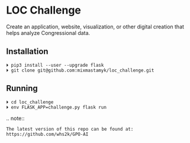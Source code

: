 
# LOC Challenge


Create an application, website, visualization,
or other digital creation that helps analyze Congressional data.


## Installation

    ⏵ pip3 install --user --upgrade flask
    ⏵ git clone git@github.com:mixmastamyk/loc_challenge.git

## Running

    ⏵ cd loc_challenge
    ⏵ env FLASK_APP=challenge.py flask run


.. note::

    The latest version of this repo can be found at: https://github.com/whs2k/GPO-AI


